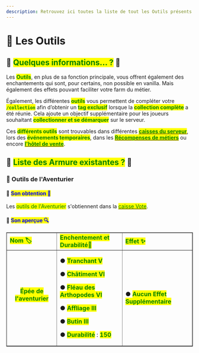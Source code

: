 ```yaml
---
description: Retrouvez ici toutes la liste de tout les Outils présents sur le serveur.
---
```


# 🥼 Les Outils

## 💠 <mark style="color:green;">Quelques informations... ?</mark> 📃

Les <mark style="color:green;">**Outils**</mark>, en plus de sa fonction principale, vous offrent également des enchantements qui sont, pour certains, non possible en vanilla. Mais également des effets pouvant faciliter votre farm du métier.

Également, les différentes <mark style="color:green;">**outils**</mark> vous permettent de compléter votre **<mark style="color:green;">`/collection`</mark>** afin d’obtenir un <mark style="color:green;">**tag exclusif**</mark> lorsque la <mark style="color:green;">**collection complète**</mark> a été réunie. Cela ajoute un objectif supplémentaire pour les joueurs souhaitant <mark style="color:green;">**collectionner et se démarquer**</mark> sur le serveur.

Ces <mark style="color:green;">**différents outils**</mark> sont trouvables dans différentes [<mark style="color:green;">**caisses du serveur**</mark>](https://wiki.evolucraft.fr/le-gameplay/les-caisses), lors des <mark style="color:green;">**événements temporaires**</mark>, dans les [<mark style="color:green;">**Récompenses de métiers**</mark>](https://wiki.evolucraft.fr/le-gameplay/les-metiers#progression) ou encore [<mark style="color:green;">**l'hôtel de vente**</mark>](https://wiki.evolucraft.fr/le-gameplay/le-commerce#hotel-des-ventes).

## 💠 <mark style="color:green;">Liste des Armure existantes ?</mark> 📑

### 🤠 Outils de l'Aventurier

#### 🔹 <mark style="color:blue;">Son obtention 🤔</mark>

Les <mark style="color:green;">outils de l'Aventurier</mark> s'obtiennent dans la [<mark style="color:green;">caisse Vote</mark>](https://wiki.evolucraft.fr/le-gameplay/les-caisses#caisse-vote).

#### 🔹 <mark style="color:blue;">Son aperçue 🔍</mark>

<table border="1" cellspacing="0" cellpadding="6">
  <tr>
    <td><mark style="color:green;"><strong>Nom 🏷️</strong></mark></td>
    <td><mark style="color:green;"><strong>Enchentement et Durabilité📖</strong></mark></td>
    <td><mark style="color:green;"><strong>Effet ✨</strong></mark></td>    
  </tr>
  <tr>
   <td align="center">
     <p><mark style="color:green;"><strong>Épée de l'aventurier</strong></mark></p>
     <p><figure><img src="../.gitbook/assets/Les_Compagnons/Items/Mythique/Jack.png" alt=""></figure></p>
   </td>
   <td>
     <p>● <mark style="color:green;"><strong>Tranchant V</strong></mark></p>
     <p>● <mark style="color:green;"><strong>Châtiment VI</strong></mark></p>
     <p>● <mark style="color:green;"><strong>Fléau des Arthopodes VI</strong></mark></p>
     <p>● <mark style="color:green;"><strong>Affliage III</strong></mark></p>
     <p>● <mark style="color:green;"><strong>Butin III</strong></mark></p>
     <p></p>
     <p>● <mark style="color:green;"><strong>Durabilité</strong></mark> : <mark style="color:green;"><strong>150</strong></mark></p>
   </td>
   <td>
     <p>● <mark style="color:green;"><strong>Aucun Effet Supplémentaire</strong></mark></p>
   </td>
  </tr>
</table>

   

